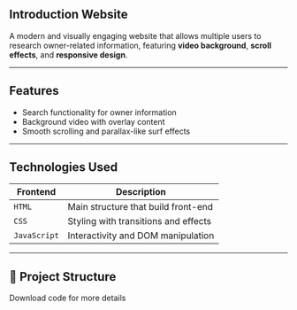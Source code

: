 ## Introduction Website

A modern and visually engaging website that allows multiple users to research owner-related information, featuring **video background**, **scroll effects**, and **responsive design**.

---

## Features

-  Search functionality for owner information
-  Background video with overlay content
-  Smooth scrolling and parallax-like surf effects
---

## Technologies Used

| Frontend     | Description                          |
|--------------|--------------------------------------|
| `HTML`       | Main structure that build front-end  |
| `CSS`        | Styling with transitions and effects |
| `JavaScript` | Interactivity and DOM manipulation   |

---

## 📁 Project Structure

Download code for more details
